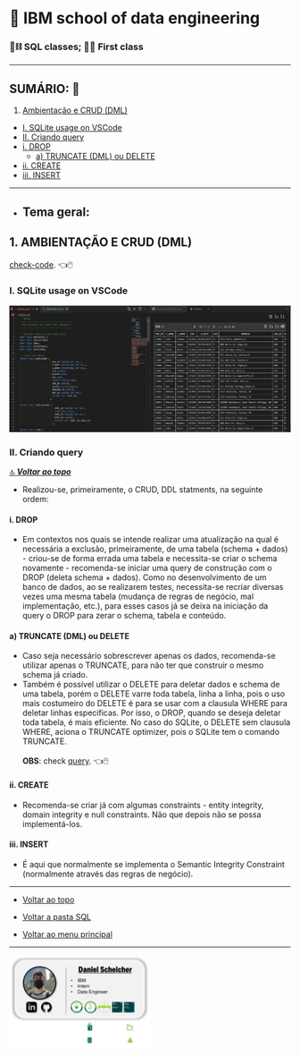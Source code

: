 # :robot: IBM school of data engineering 
### :game_die::chains: SQL classes; :man_technologist: First class

***

## SUMÁRIO: :round_pushpin:

1. [Ambientação e CRUD (DML)](#1-ambientação-e-crud-dml)
- [I. SQLite usage on VSCode](#i-sqlite-usage-on-vscode)
- [II. Criando query](#ii-criando-query)
- [i. DROP](#i-drop)
    * [a) TRUNCATE (DML) ou DELETE](#a-truncate-dml-ou-delete)
- [ii. CREATE](#ii-create)
- [iii. INSERT](#iii-insert)



***
* ## Tema geral: 
## 1. AMBIENTAÇÃO E CRUD (DML)
[check-code](CRUD-inicial.sql). :point_left::computer_mouse:

### I. SQLite usage on VSCode
![imagem-1](./images/1.png)

### II. Criando query
[:top: ***Voltar ao topo***](#robot-ibm-school-of-data-engineering)

- Realizou-se, primeiramente, o CRUD, DDL statments, na seguinte ordem:
#### i. DROP 
- Em contextos nos quais se intende realizar uma atualização na qual é necessária a exclusão, primeiramente, de uma tabela (schema + dados) - criou-se de forma errada uma tabela e necessita-se criar o schema novamente - recomenda-se iniciar uma query de construção com o DROP (deleta schema + dados). 
Como no desenvolvimento de um banco de dados, ao se realizarem testes, necessita-se recriar diversas vezes uma mesma tabela (mudança de regras de negócio, mal implementação, etc.), para esses casos já se deixa na iniciação da query o DROP para zerar o schema, tabela e conteúdo.

#### a) TRUNCATE (DML) ou DELETE
- Caso seja necessário sobrescrever apenas os dados, recomenda-se utilizar apenas o TRUNCATE, para não ter que construir o mesmo schema já criado.
- Também é possível utilizar o DELETE para deletar dados e schema de uma tabela, porém o DELETE varre toda tabela, linha a linha, pois o uso mais costumeiro do DELETE é para se usar com a clausula WHERE para deletar linhas específicas. Por isso, o DROP, quando se deseja deletar toda tabela, é mais eficiente.
No caso do SQLite, o DELETE sem clausula WHERE, aciona o TRUNCATE optimizer, pois o SQLite tem o comando TRUNCATE.
<br><br>
**OBS**: check [query](CRUD-sobrescreve-schema.sql). :point_left::computer_mouse:

#### ii. CREATE
- Recomenda-se criar já com algumas constraints - entity integrity, domain integrity e null constraints.
Não que depois não se possa implementá-los.
#### iii. INSERT
- É aqui que normalmente se implementa o Semantic Integrity Constraint (normalmente através das regras de negócio).


***

* [Voltar ao topo](#robot-ibm-school-of-data-engineering)

* [Voltar a pasta SQL](../../5-SQL/)

* [Voltar ao menu principal](https://github.com/DanScherr/ibm-school-of-data_engineering)

***

<a href="https://github.com/DanScherr">
    <img src='../../images/the-end-img.png' width=50%>
</a>
